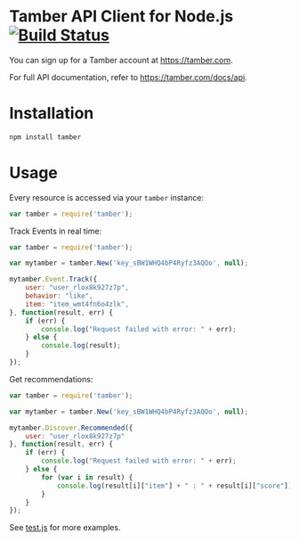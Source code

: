 # Tamber API Client for Node.js [![Build Status](https://travis-ci.org/tamber/tamber-node.svg?branch=master)](https://travis-ci.org/tamber/tamber-node)

You can sign up for a Tamber account at https://tamber.com.

For full API documentation, refer to https://tamber.com/docs/api.

Installation
============

```sh
npm install tamber
```

Usage
=====

Every resource is accessed via your `tamber` instance:

```js
var tamber = require('tamber');
```

Track Events in real time:

```js
var tamber = require('tamber');

var mytamber = tamber.New('key_sBW1WHQ4bP4Ryfz3AQOo', null);

mytamber.Event.Track({
    user: "user_rlox8k927z7p",
    behavior: "like",
    item: "item_wmt4fn6o4zlk",
}, function(result, err) {
    if (err) {
        console.log("Request failed with error: " + err);
    } else {
        console.log(result);
    }
});
```

Get recommendations:

```js
var tamber = require('tamber');

var mytamber = tamber.New('key_sBW1WHQ4bP4Ryfz3AQOo', null);

mytamber.Discover.Recommended({
    user: "user_rlox8k927z7p"
}, function(result, err) {
    if (err) {
        console.log("Request failed with error: " + err);
    } else {
        for (var i in result) {
            console.log(result[i]["item"] + " : " + result[i]["score"]);
        }
    }
});
```

See [test.js](https://github.com/tamber/tamber-node/blob/master/test/test.js) for more examples.

